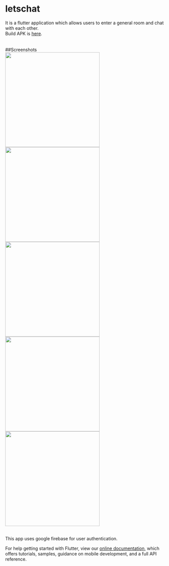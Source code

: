 # letschat

It is a flutter application which allows users to enter a general room and chat with each other.<br/>
Build APK is [here](/app-arm64-v8a-release.apk).<br/>
<br/>
<br/>
##Screenshots<br/>
<img src="https://github.com/invictus-15/letschat/blob/master/Screenshots/Screenshot_20201014-011848.png" height="300em" />
<img src="https://github.com/invictus-15/letschat/blob/master/Screenshots/Screenshot_20201014-011853.png" height="300em" />
<img src="https://github.com/invictus-15/letschat/blob/master/Screenshots/Screenshot_20201014-011907.png" height="300em" />
<img src="https://github.com/invictus-15/letschat/blob/master/Screenshots/Screenshot_20201014-011925.png" height="300em" />
<img src="https://github.com/invictus-15/letschat/blob/master/Screenshots/Screenshot_20201014-012128.png" height="300em" />


<br/>
This app uses google firebase for user authentication.



For help getting started with Flutter, view our
[online documentation](https://flutter.dev/docs), which offers tutorials,
samples, guidance on mobile development, and a full API reference.
